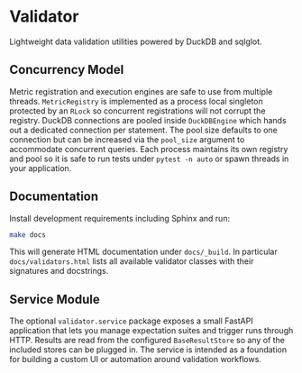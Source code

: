 # Validator

Lightweight data validation utilities powered by DuckDB and sqlglot.

## Concurrency Model

Metric registration and execution engines are safe to use from multiple threads.
`MetricRegistry` is implemented as a process local singleton protected by an
`RLock` so concurrent registrations will not corrupt the registry. DuckDB
connections are pooled inside `DuckDBEngine` which hands out a dedicated
connection per statement. The pool size defaults to one connection but can be
increased via the ``pool_size`` argument to accommodate concurrent queries.
Each process maintains its own registry and pool so it is safe to run tests
under `pytest -n auto` or spawn threads in your application.


## Documentation

Install development requirements including Sphinx and run:

```bash
make docs
```

This will generate HTML documentation under `docs/_build`. In particular
`docs/validators.html` lists all available validator classes with their
signatures and docstrings.

## Service Module

The optional ``validator.service`` package exposes a small FastAPI application
that lets you manage expectation suites and trigger runs through HTTP. Results
are read from the configured ``BaseResultStore`` so any of the included stores
can be plugged in. The service is intended as a foundation for building a
custom UI or automation around validation workflows.

